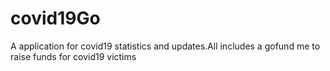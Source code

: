 # covid19Go
A application for covid19 statistics and updates.All includes a gofund me to raise funds for covid19 victims

